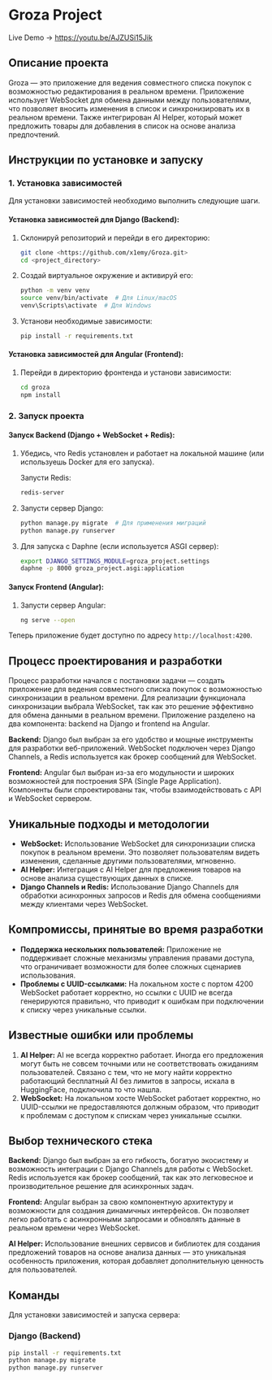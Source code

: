 # Groza Project
Live Demo -> https://youtu.be/AJZUSi15Jik
## Описание проекта

Groza — это приложение для ведения совместного списка покупок с возможностью редактирования в реальном времени. Приложение использует WebSocket для обмена данными между пользователями, что позволяет вносить изменения в список и синхронизировать их в реальном времени. Также интегрирован AI Helper, который может предложить товары для добавления в список на основе анализа предпочтений.

## Инструкции по установке и запуску

### 1. Установка зависимостей

Для установки зависимостей необходимо выполнить следующие шаги.

#### Установка зависимостей для Django (Backend):

1. Склонируй репозиторий и перейди в его директорию:
    ```bash
    git clone <https://github.com/x1emy/Groza.git>
    cd <project_directory>
    ```

2. Создай виртуальное окружение и активируй его:
    ```bash
    python -m venv venv
    source venv/bin/activate  # Для Linux/macOS
    venv\Scripts\activate  # Для Windows
    ```

3. Установи необходимые зависимости:
    ```bash
    pip install -r requirements.txt
    ```

#### Установка зависимостей для Angular (Frontend):

1. Перейди в директорию фронтенда и установи зависимости:
    ```bash
    cd groza
    npm install
    ```

### 2. Запуск проекта

#### Запуск Backend (Django + WebSocket + Redis):

1. Убедись, что Redis установлен и работает на локальной машине (или используешь Docker для его запуска).

    Запусти Redis:
    ```bash
    redis-server
    ```

2. Запусти сервер Django:
    ```bash
    python manage.py migrate  # Для применения миграций
    python manage.py runserver
    ```

3. Для запуска с Daphne (если используется ASGI сервер):
    ```bash
    export DJANGO_SETTINGS_MODULE=groza_project.settings
    daphne -p 8000 groza_project.asgi:application
    ```

#### Запуск Frontend (Angular):

1. Запусти сервер Angular:
    ```bash
    ng serve --open
    ```

Теперь приложение будет доступно по адресу `http://localhost:4200`.

## Процесс проектирования и разработки

Процесс разработки начался с постановки задачи — создать приложение для ведения совместного списка покупок с возможностью синхронизации в реальном времени. Для реализации функционала синхронизации выбрала WebSocket, так как это решение эффективно для обмена данными в реальном времени. Приложение разделено на два компонента: backend на Django и frontend на Angular.

**Backend:** Django был выбран за его удобство и мощные инструменты для разработки веб-приложений. WebSocket подключен через Django Channels, а Redis используется как брокер сообщений для WebSocket.

**Frontend:** Angular был выбран из-за его модульности и широких возможностей для построения SPA (Single Page Application). Компоненты были спроектированы так, чтобы взаимодействовать с API и WebSocket сервером.

## Уникальные подходы и методологии

- **WebSocket:** Использование WebSocket для синхронизации списка покупок в реальном времени. Это позволяет пользователям видеть изменения, сделанные другими пользователями, мгновенно.
- **AI Helper:** Интеграция с AI Helper для предложения товаров на основе анализа существующих данных в списке.
- **Django Channels и Redis:** Использование Django Channels для обработки асинхронных запросов и Redis для обмена сообщениями между клиентами через WebSocket.

## Компромиссы, принятые во время разработки

- **Поддержка нескольких пользователей:** Приложение не поддерживает сложные механизмы управления правами доступа, что ограничивает возможности для более сложных сценариев использования.
- **Проблемы с UUID-ссылками:** На локальном хосте с портом 4200 WebSocket работает корректно, но ссылки с UUID не всегда генерируются правильно, что приводит к ошибкам при подключении к списку через уникальные ссылки.

## Известные ошибки или проблемы

1. **AI Helper:** AI не всегда корректно работает. Иногда его предложения могут быть не совсем точными или не соответствовать ожиданиям пользователей. Связано с тем, что не могу найти корректно работающий бесплатный AI без лимитов в запросы, искала в HuggingFace, подключила то что нашла.
2. **WebSocket:** На локальном хосте WebSocket работает корректно, но UUID-ссылки не предоставляются должным образом, что приводит к проблемам с доступом к спискам через уникальные ссылки.

## Выбор технического стека

**Backend:** Django был выбран за его гибкость, богатую экосистему и возможность интеграции с Django Channels для работы с WebSocket. Redis используется как брокер сообщений, так как это легковесное и производительное решение для асинхронных задач.

**Frontend:** Angular выбран за свою компонентную архитектуру и возможности для создания динамичных интерфейсов. Он позволяет легко работать с асинхронными запросами и обновлять данные в реальном времени через WebSocket.

**AI Helper:** Использование внешних сервисов и библиотек для создания предложений товаров на основе анализа данных — это уникальная особенность приложения, которая добавляет дополнительную ценность для пользователей.

## Команды

Для установки зависимостей и запуска сервера:

### Django (Backend)
```bash
pip install -r requirements.txt
python manage.py migrate
python manage.py runserver
